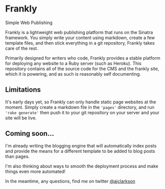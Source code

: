 # Frankly

Simple Web Publishing

Frankly is a lightweight web publishing platform that runs on the Sinatra framework. You simply write your content using markdown, create a few template files, and then stick everything in a git repository, Frankly takes care of the rest.

Primarily designed for writers who code, Frankly provides a stable platform for deploying any website to a Ruby server (such as Heroku). This repository contains all of the source code for the CMS and the frankly site, which it is powering, and as such is reasonably self documenting. 

## Limitations

It's early days yet, so Frankly can only handle static page websites at the moment. Simply create a markdown file in the <code>'pages'</code> directory, and run <code>'rake generate'</code> then push it to your git repository on your server and your site will be live.

## Coming soon...

I'm already writing the blogging engine that will automatically index posts and provide the means for a different template to be added to blog posts than pages. 

I'm also thinking about ways to smooth the deployment process and make things even more automated!

In the meantime, any questions, find me on twitter [@ajclarkson](http://twitter.com/ajclarkson)